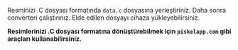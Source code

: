 Resminizi .C dosyası formatında ```data.c``` dosyasına yerleştiriniz. Daha sonra converteri çalıştırınız. Elde edilen dosyayı cihaza yükleyebilirsiniz.

**Resimlerinizi .C dosyası formatına dönüştürebilmek için ```piskelapp.com``` gibi araçları kullanabilirsiniz.**
